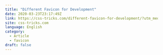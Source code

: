```yaml
---
title: "Different Favicon for Development"
date: 2020-03-23T23:17:49Z
link: https://css-tricks.com/different-favicon-for-development/?utm_medium=RSS&utm_source=news.12bit.vn
site: css-tricks.com
language: English
category:
  - Article
  - favicon
draft: false
---
```

